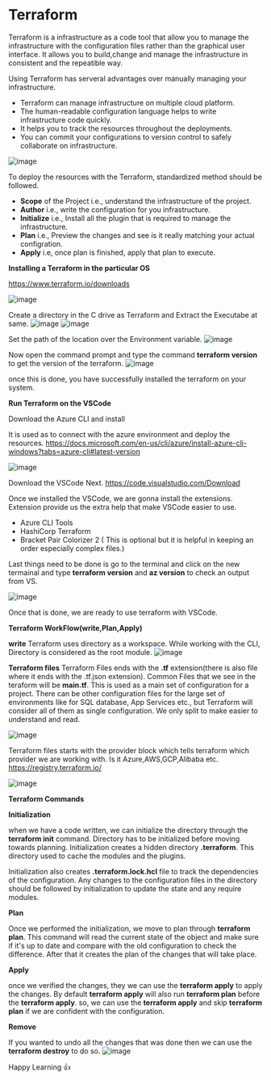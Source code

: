 # Terraform

Terraform is a infrastructure as a code tool that allow you to manage the infrastructure with the configuration files rather than the graphical user interface.
It allows you to build,change and manage the infrastructure in consistent and the repeatible way.

Using Terraform has serveral advantages over manually managing your infrastructure.

* Terraform can manage infrastructure on multiple cloud platform.
* The human-readable configuration language helps to write infrastructure code quickly.
* It helps you to track the resources throughout the deployments.
* You can commit your configurations to version control to safely collaborate on infrastructure.

![image](https://user-images.githubusercontent.com/30388181/155275324-0f764cd9-1f07-4177-975d-ce052343a9b4.png)

To deploy the resources with the Terraform, standardized method should be followed.

* **Scope** of the Project i.e., understand the infrastructure of the project.
* **Author** i.e., write the configuration for you infrastructure.
* **Initialize** i.e., Install all the plugin that is required to manage the infrastructure.
* **Plan** i.e., Preview the changes and see is it really matching your actual configration.
* **Apply** i.e, once plan is finished, apply that plan to execute.

**Installing a Terraform in the particular OS**

https://www.terraform.io/downloads

![image](https://user-images.githubusercontent.com/30388181/155278111-4e568e61-31f9-403c-bf25-6d3624845be6.png)


Create a directory in the C drive as Terraform and Extract the Executabe at same.
![image](https://user-images.githubusercontent.com/30388181/155275001-f6df2ce0-956b-45b0-b85b-a188b156ee0b.png)
![image](https://user-images.githubusercontent.com/30388181/155275052-4ebee97e-9630-4328-a1b0-f9254d2aad59.png)

Set the path of the location over the Environment variable.
![image](https://user-images.githubusercontent.com/30388181/155290754-18d19680-6bb6-4912-91c1-be93926b1711.png)


Now open the command prompt and type the command **terraform version** to get the version of the terraform.
![image](https://user-images.githubusercontent.com/30388181/155290305-42ec1c86-e8f9-481f-8a63-3d3b1dd9d7ca.png)


once this is done, you have successfully installed the terraform on your system.

**Run Terraform on the VSCode**

Download the Azure CLI and install

It is used as to connect with the azure environment and deploy the resources.
https://docs.microsoft.com/en-us/cli/azure/install-azure-cli-windows?tabs=azure-cli#latest-version

![image](https://user-images.githubusercontent.com/30388181/155293731-dc991b02-4ba5-4c47-9ab2-58fdd2bf715c.png)

Download the VSCode Next.
https://code.visualstudio.com/Download

Once we installed the VSCode, we are gonna install the extensions. Extension provide us the extra help that make VSCode easier to use.
* Azure CLI Tools
* HashiCorp Terraform
* Bracket Pair Colorizer 2 ( This is optional but it is helpful in keeping an order especially complex files.)

Last things need to be done is go to the terminal and click on the new termainal and type **terraform version** and **az version** to check an output from VS.

![image](https://user-images.githubusercontent.com/30388181/155295561-d3d3033c-ab52-473a-ba1c-dda1d257b95b.png)

Once that is done, we are ready to use terraform with VSCode. 

**Terraform WorkFlow(write,Plan,Apply)**

**write** Terraform uses directory as a workspace. While working with the CLI, Directory is considered as the root module.
![image](https://user-images.githubusercontent.com/30388181/155320678-d6b6edc8-b764-43de-80dd-d03d48221e7d.png)

**Terraform files**
Terraform Files ends with the **.tf** extension(there is also file where it ends with the .tf.json extension).
Common Files that we see in the teraform will be **main.tf**. This is used as a main set of configuration for a project.
There can be other configuration files for the large set of environments like for SQL database, App Services etc., but Terraform will consider all of them as single configuration. We only split to make easier to understand and read.

![image](https://user-images.githubusercontent.com/30388181/155321673-797c8678-8b8f-4ec8-9e9b-dde18aa39fa5.png)

Terraform files starts with the provider block which tells terraform which provider we are working with. Is it Azure,AWS,GCP,Alibaba etc.
https://registry.terraform.io/

![image](https://user-images.githubusercontent.com/30388181/155322092-7acbbc43-7560-4fe4-ae5f-e2e79c9e3efc.png)

**Terraform Commands**

**Initialization**

when we have a code written, we can initialize the directory through the **terraform init** command. Directory has to be initialized before moving towards planning. Initialization creates a hidden directory **.terraform**. This directory used to cache the modules and the plugins.

Initialization also creates **.terraform.lock.hcl** file to track the dependencies of the configuration.
Any changes to the configuration files in the directory should be followed by initialization to update the state and any require modules.

**Plan**

Once we performed the initialization, we move to plan through **terraform plan**. This command will read the current state of the object and make sure if it's up to date and compare with the old configuration to check the difference. After that it creates the plan of the changes that will take place.

**Apply** 

once we verified the changes, they we can use the **terraform apply** to apply the changes. By default **terraform apply** will also run **terraform plan** before the **terraform apply**. so, we can use the **terraform apply** and skip **terraform plan** if we are confident with the configuration.

**Remove**

If you wanted to undo all the changes that was done then we can use the **terraform destroy** to do so.
![image](https://user-images.githubusercontent.com/30388181/155325639-4486ca67-8c0f-4be2-82f5-72ac3f6d5e3b.png)

Happy Learning 👍








